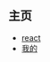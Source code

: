 ## 主页

* [react](https://github.com/GaoXianS/React_antd)
* [我的](https://github.com/GaoXianS/React_antd/src/index.html)
